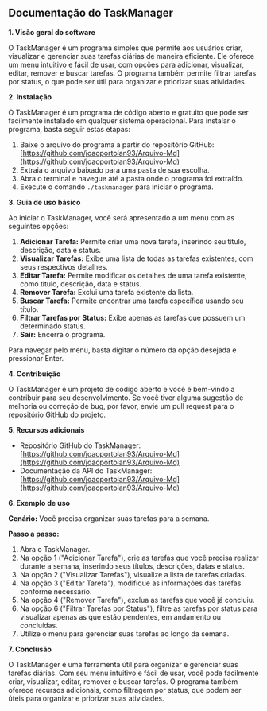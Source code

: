 ## Documentação do TaskManager

**1. Visão geral do software**

O TaskManager é um programa simples que permite aos usuários criar, visualizar e gerenciar suas tarefas diárias de maneira eficiente. Ele oferece um menu intuitivo e fácil de usar, com opções para adicionar, visualizar, editar, remover e buscar tarefas. O programa também permite filtrar tarefas por status, o que pode ser útil para organizar e priorizar suas atividades.

**2. Instalação**

O TaskManager é um programa de código aberto e gratuito que pode ser facilmente instalado em qualquer sistema operacional. Para instalar o programa, basta seguir estas etapas:

1. Baixe o arquivo do programa a partir do repositório GitHub: [https://github.com/joaoportolan93/Arquivo-Md](https://github.com/joaoportolan93/Arquivo-Md)
2. Extraia o arquivo baixado para uma pasta de sua escolha.
3. Abra o terminal e navegue até a pasta onde o programa foi extraído.
4. Execute o comando `./taskmanager` para iniciar o programa.

**3. Guia de uso básico**

Ao iniciar o TaskManager, você será apresentado a um menu com as seguintes opções:

1. **Adicionar Tarefa:** Permite criar uma nova tarefa, inserindo seu título, descrição, data e status.
2. **Visualizar Tarefas:** Exibe uma lista de todas as tarefas existentes, com seus respectivos detalhes.
3. **Editar Tarefa:** Permite modificar os detalhes de uma tarefa existente, como título, descrição, data e status.
4. **Remover Tarefa:** Exclui uma tarefa existente da lista.
5. **Buscar Tarefa:** Permite encontrar uma tarefa específica usando seu título.
6. **Filtrar Tarefas por Status:** Exibe apenas as tarefas que possuem um determinado status.
7. **Sair:** Encerra o programa.

Para navegar pelo menu, basta digitar o número da opção desejada e pressionar Enter.

**4. Contribuição**

O TaskManager é um projeto de código aberto e você é bem-vindo a contribuir para seu desenvolvimento. Se você tiver alguma sugestão de melhoria ou correção de bug, por favor, envie um pull request para o repositório GitHub do projeto.

**5. Recursos adicionais**

* Repositório GitHub do TaskManager: [https://github.com/joaoportolan93/Arquivo-Md](https://github.com/joaoportolan93/Arquivo-Md)
* Documentação da API do TaskManager: [https://github.com/joaoportolan93/Arquivo-Md](https://github.com/joaoportolan93/Arquivo-Md)

**6. Exemplo de uso**

**Cenário:** Você precisa organizar suas tarefas para a semana.

**Passo a passo:**

1. Abra o TaskManager.
2. Na opção 1 ("Adicionar Tarefa"), crie as tarefas que você precisa realizar durante a semana, inserindo seus títulos, descrições, datas e status.
3. Na opção 2 ("Visualizar Tarefas"), visualize a lista de tarefas criadas.
4. Na opção 3 ("Editar Tarefa"), modifique as informações das tarefas conforme necessário.
5. Na opção 4 ("Remover Tarefa"), exclua as tarefas que você já concluiu.
6. Na opção 6 ("Filtrar Tarefas por Status"), filtre as tarefas por status para visualizar apenas as que estão pendentes, em andamento ou concluídas.
7. Utilize o menu para gerenciar suas tarefas ao longo da semana.

**7. Conclusão**

O TaskManager é uma ferramenta útil para organizar e gerenciar suas tarefas diárias. Com seu menu intuitivo e fácil de usar, você pode facilmente criar, visualizar, editar, remover e buscar tarefas. O programa também oferece recursos adicionais, como filtragem por status, que podem ser úteis para organizar e priorizar suas atividades.
